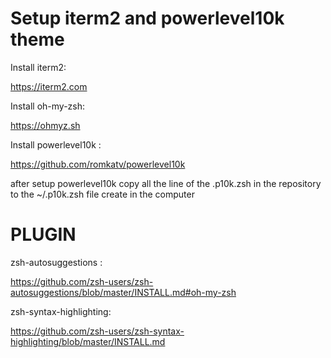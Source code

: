 # Setup iterm2 and powerlevel10k theme


Install iterm2:

https://iterm2.com

Install oh-my-zsh:

https://ohmyz.sh

Install powerlevel10k :

https://github.com/romkatv/powerlevel10k

after setup powerlevel10k copy all the line of the .p10k.zsh in the repository to the ~/.p10k.zsh file create in the computer

# PLUGIN

zsh-autosuggestions :

https://github.com/zsh-users/zsh-autosuggestions/blob/master/INSTALL.md#oh-my-zsh

zsh-syntax-highlighting:

https://github.com/zsh-users/zsh-syntax-highlighting/blob/master/INSTALL.md


